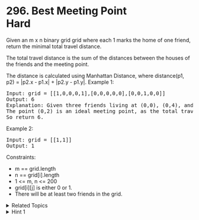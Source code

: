 # 296. Best Meeting Point<br> Hard

Given an m x n binary grid grid where each 1 marks the home of one friend, return the minimal total travel distance.

The total travel distance is the sum of the distances between the houses of the friends and the meeting point.

The distance is calculated using Manhattan Distance, where distance(p1, p2) = |p2.x - p1.x| + |p2.y - p1.y|.
Example 1:

<pre>
Input: grid = [[1,0,0,0,1],[0,0,0,0,0],[0,0,1,0,0]]
Output: 6
Explanation: Given three friends living at (0,0), (0,4), and (2,2).
The point (0,2) is an ideal meeting point, as the total travel distance of 2 + 2 + 2 = 6 is minimal.
So return 6.
</pre>

Example 2:

<pre>
Input: grid = [[1,1]]
Output: 1
</pre>

Constraints:

- m == grid.length
- n == grid[i].length
- 1 <= m, n <= 200
- grid[i][j] is either 0 or 1.
- There will be at least two friends in the grid.

<details>

<summary> Related Topics </summary>

-   `Array`
-   `Math`

</details>

<details>
<summary> Hint 1 </summary>
Try to solve it in one dimension first. How can this solution apply to the two dimension case?
</details>

